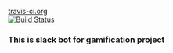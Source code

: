 [travis-ci.org](http://www.travis-ci.org)<br/>
[![Build Status](https://travis-ci.org/JujaLabs/gamification-slack-bot.svg?branch=master)](https://travis-ci.org/JujaLabs/gamification-slack-bot)
### This is slack bot for gamification project

